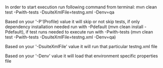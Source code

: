 In order to start execution run following command from terminal:
mvn clean test -Pwith-tests -DsuiteXmlFile=testng.xml -Denv=qa

Based on your '-P'(Profile) value it will skip or not skip tests,
if only dependency installation needed run with -Pdefault (mvn clean install -Pdefault),
if test runs needed to execute run with -Pwith-tests (mvn clean test -Pwith-tests -DsuiteXmlFile=testng.xml -Denv=qa)

Based on your '-DsuiteXmlFile' value it will run that particular testng.xml file

Based on your '-Denv' value it will load that environment specific properties file
